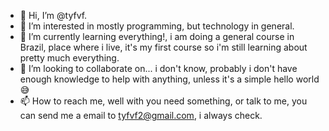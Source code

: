 - 👋 Hi, I’m @tyfvf.
- 👀 I’m interested in mostly programming, but technology in general.
- 🌱 I’m currently learning everything!, i am doing a general course in Brazil, place where i live, it's my first course so i'm still learning about pretty much everything.
- 💞️ I’m looking to collaborate on... i don't know, probably i don't have enough knowledge to help with anything, unless it's a simple hello world 😅
- 📫 How to reach me, well with you need something, or talk to me, you can send me a email to tyfvf2@gmail.com, i always check.

<!---
A beginner brazilian programmer :)
--->
